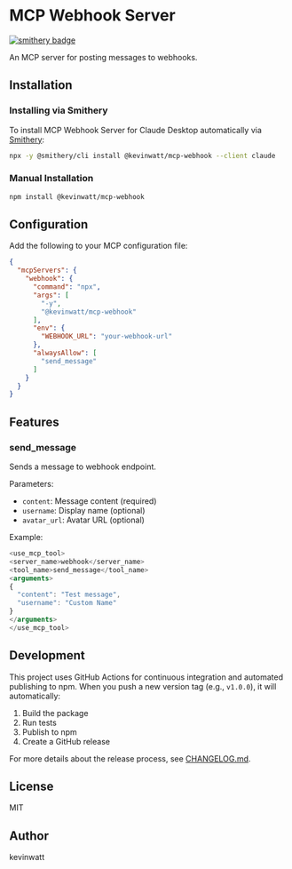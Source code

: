 # MCP Webhook Server
[![smithery badge](https://smithery.ai/badge/@kevinwatt/mcp-webhook)](https://smithery.ai/server/@kevinwatt/mcp-webhook)

An MCP server for posting messages to webhooks.

## Installation

### Installing via Smithery

To install MCP Webhook Server for Claude Desktop automatically via [Smithery](https://smithery.ai/server/@kevinwatt/mcp-webhook):

```bash
npx -y @smithery/cli install @kevinwatt/mcp-webhook --client claude
```

### Manual Installation
```bash
npm install @kevinwatt/mcp-webhook
```

## Configuration

Add the following to your MCP configuration file:

```json
{
  "mcpServers": {
    "webhook": {
      "command": "npx",
      "args": [
        "-y",
        "@kevinwatt/mcp-webhook"
      ],
      "env": {
        "WEBHOOK_URL": "your-webhook-url"
      },
      "alwaysAllow": [
        "send_message"
      ]
    }
  }
}
```

## Features

### send_message

Sends a message to webhook endpoint.

Parameters:
- `content`: Message content (required)
- `username`: Display name (optional)
- `avatar_url`: Avatar URL (optional)

Example:
```typescript
<use_mcp_tool>
<server_name>webhook</server_name>
<tool_name>send_message</tool_name>
<arguments>
{
  "content": "Test message",
  "username": "Custom Name"
}
</arguments>
</use_mcp_tool>
```

## Development

This project uses GitHub Actions for continuous integration and automated publishing to npm. When you push a new version tag (e.g., `v1.0.0`), it will automatically:

1. Build the package
2. Run tests
3. Publish to npm
4. Create a GitHub release

For more details about the release process, see [CHANGELOG.md](./CHANGELOG.md).

## License

MIT

## Author

kevinwatt
